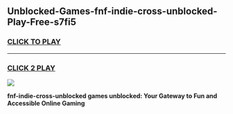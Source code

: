 
## Unblocked-Games-fnf-indie-cross-unblocked-Play-Free-s7fi5
<h3>
<a href="https://premium76.site?title=fnf-indie-cross-unblocked&ref=18A1">CLICK TO PLAY</a></h3>
<hr>

<h3>
<a href="https://premium76.site?title=fnf-indie-cross-unblocked&ref=18A1">CLICK 2 PLAY</a>
  
</h3>

<a href="https://premium76.site?title=fnf-indie-cross-unblocked&ref=18A1"><img src="https://clearcache.store/games.png"></a>


**fnf-indie-cross-unblocked games unblocked: Your Gateway to Fun and Accessible Online Gaming**
